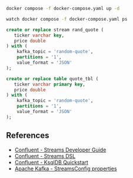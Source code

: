 ```bash
docker compose -f docker-compose.yaml up -d
```

```bash
watch docker compose -f docker-compose.yaml ps
```

```sql
create or replace stream rand_quote (
   ticker varchar key,
   price double
) with (
    kafka_topic = 'random-quote',
    partitions = '1',
    value_format = 'JSON'
);

create or replace table quote_tbl (
   ticker varchar primary key,
   price double
) with (
    kafka_topic = 'random-quote',
    partitions = '1',
    value_format = 'JSON'
);
```

## References
* [Confluent - Streams Developer Guide](https://docs.confluent.io/platform/current/streams/developer-guide/index.html)
* [Confluent - Streams DSL](https://docs.confluent.io/platform/current/streams/developer-guide/dsl-api.html)
* [Confluent - KsqlDB Quickstart](https://ksqldb.io/quickstart.html)
* [Apache Kafka - StreamsConfig  properties](https://kafka.apache.org/0102/documentation/#streamsconfigs)